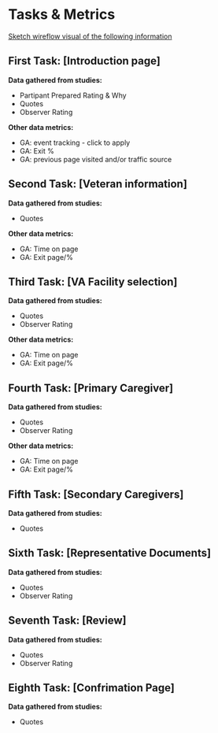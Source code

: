 # Tasks & Metrics
[Sketch wireflow visual of the following information](https://www.sketch.com/s/5a676881-7aa8-4054-9b6e-34d86ced43d8/a/agdoOoP)



## First Task: [Introduction page]

**Data gathered from studies:**
- Partipant Prepared Rating & Why 
- Quotes
- Observer Rating

**Other data metrics:**
- GA: event tracking - click to apply
- GA: Exit %
- GA: previous page visited and/or traffic source



## Second Task: [Veteran information]

**Data gathered from studies:**
- Quotes

**Other data metrics:**
- GA: Time on page
- GA: Exit page/%


## Third Task: [VA Facility selection] 

**Data gathered from studies:**
- Quotes
- Observer Rating


**Other data metrics:**
- GA: Time on page
- GA: Exit page/%


## Fourth Task: [Primary Caregiver]

**Data gathered from studies:**
- Quotes
- Observer Rating

**Other data metrics:**
- GA: Time on page
- GA: Exit page/%



## Fifth Task: [Secondary Caregivers]

**Data gathered from studies:**
- Quotes





## Sixth Task: [Representative Documents]

**Data gathered from studies:**
- Quotes
- Observer Rating


## Seventh Task: [Review]

**Data gathered from studies:**
- Quotes
- Observer Rating



## Eighth Task: [Confrimation Page]

**Data gathered from studies:**
- Quotes



